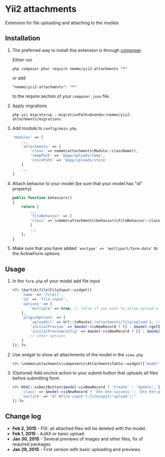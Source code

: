 Yii2 attachments
================
Extension for file uploading and attaching to the models

Installation
------------

1. The preferred way to install this extension is through [composer](http://getcomposer.org/download/).

	Either run
	
	```
	php composer.phar require nemmo/yii2-attachments "*"
	```
	
	or add
	
	```
	"nemmo/yii2-attachments": "*"
	```
	
	to the require section of your `composer.json` file.

2. Apply migrations
	
	```
	php yii migrate/up --migrationPath=@vendor/nemmo/yii2-attachments/migrations
	```

3.  Add module to `config/main.php`
	
	```php
	'modules' => [
		...
		'attachments' => [
			'class' => nemmo\attachments\Module::className(),
			'tempPath' => '@app/uploads/temp',
			'storePath' => '@app/uploads/store'
		]
		...
	]
	```

4. Attach behavior to your model (be sure that your model has "id" property)
	
	```php
	public function behaviors()
	{
		return [
			...
			'fileBehavior' => [
			'class' => \nemmo\attachments\behaviors\FileBehavior::className()
			]
			...
		];
	}
	```
	
5. Make sure that you have added `'enctype' => 'multipart/form-data'` to the ActiveForm options	

Usage
-----

1. In the `form.php` of your model add file input
	
	```php
	<?= \kartik\file\FileInput::widget([
		'name' => 'file[]',
		'id' => 'file-input',
		'options' => [
			'multiple' => true, // false if you want to allow upload a single file
		],
		'pluginOptions' => [
			'uploadUrl' => Url::toRoute('/attachments/file/upload'), // remove this if you don't want to use AJAX uploading 
			'initialPreview' => $model->isNewRecord ? [] : $model->getInitialPreview(),
			'initialPreviewConfig' => $model->isNewRecord ? [] : $model->getInitialPreviewConfig(),
			// other options
		]
	]); ?>
	```

2. Use widget to show all attachments of the model in the `view.php`
	
	```php
	<?= \nemmo\attachments\components\AttachmentsTable::widget(['model' => $model]) ?>
	```

3. (Optional) Add onclick action to your submit button that uploads all files before submitting form
	
	```php
	<?= Html::submitButton($model->isNewRecord ? 'Create' : 'Update', [
		'class' => $model->isNewRecord ? 'btn btn-success' : 'btn btn-primary',
		'onclick' => "$('#file-input').fileinput('upload');"
	]) ?>
	```
	
Change log
----------

- **Feb 2, 2015** -		FIX: all attached files will be deleted with the model.
- **Feb 1, 2015** -		AJAX or basic upload.
- **Jan 30, 2015** -	Several previews of images and other files, fix of required packages. 
- **Jan 29, 2015** -	First version with basic uploading and previews.
